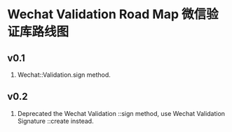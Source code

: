 # Wechat Validation Road Map 微信验证库路线图

## v0.1
1. Wechat::Validation.sign method.

## v0.2
1. Deprecated the Wechat Validation ::sign method, use Wechat Validation Signature ::create instead.
